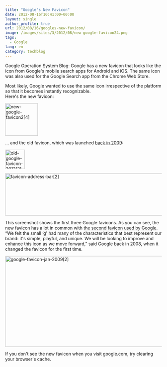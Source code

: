 ```yaml
---
title: "Google's New Favicon"
date: 2012-08-16T10:41:00+00:00
layout: single
author_profile: true
url: 2012/08/16/googles-new-favicon/
image: /images/sites/3/2012/08/new-google-favicon24.png
tags:
  - Google
lang: en
category: techblog
---
```

Google Operation System Blog: Google has a new favicon that looks like the icon from Google's mobile search apps for Android and iOS. The same icon was also used for the Google Search app from the Chrome Web Store.

Most likely, Google wanted to use the same icon irrespective of the platform so that it becomes instantly recognizable.  
Here's the new favicon:

[<img class="alignnone size-full wp-image-6613" alt="new-google-favicon2[4]" src="/images/2012/08/new-google-favicon24.png" width="105" height="104" />](/images/2012/08/new-google-favicon24.png)

&#8230; and the old favicon, which was launched [back in 2009](http://googlesystem.blogspot.com/2009/01/new-google-favicon.html):

[<img class="alignnone size-full wp-image-6614" alt="old-google-favicon-2012[2]" src="/images/2012/08/old-google-favicon-20122.png" width="63" height="62" />](/images/2012/08/old-google-favicon-20122.png)

[<img class="alignnone size-full wp-image-6611" alt="favicon-address-bar[2]" src="/images/2012/08/favicon-address-bar2.png" width="508" height="136" srcset="/images/sites/3/2012/08/favicon-address-bar2.png 508w, /images/sites/3/2012/08/favicon-address-bar2-300x80.png 300w" sizes="(max-width: 508px) 100vw, 508px" />](/images/2012/08/favicon-address-bar2.png)

This screenshot shows the first three Google favicons. As you can see, the new favicon has a lot in common with [the second favicon used by Google](http://googlesystem.blogspot.com/2008/05/new-google-favicon.html). &#8220;We felt the small &#8216;g' had many of the characteristics that best represent our brand: it's simple, playful, and unique. We will be looking to improve and enhance this icon as we move forward,&#8221; said Google back in 2008, when it changed the favicon for the first time.

[<img class="alignnone size-full wp-image-6612" alt="google-favicon-jan-2009[2]" src="/images/2012/08/google-favicon-jan-20092.png" width="572" height="292" srcset="/images/sites/3/2012/08/google-favicon-jan-20092.png 572w, /images/sites/3/2012/08/google-favicon-jan-20092-300x153.png 300w" sizes="(max-width: 572px) 100vw, 572px" />](/images/2012/08/google-favicon-jan-20092.png)

If you don't see the new favicon when you visit google.com, try clearing your browser's cache.